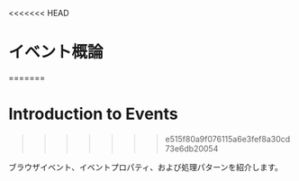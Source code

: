 <<<<<<< HEAD
# イベント概論
=======
# Introduction to Events
>>>>>>> e515f80a9f076115a6e3fef8a30cd73e6db20054

ブラウザイベント、イベントプロパティ、および処理パターンを紹介します。
